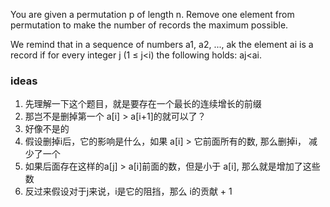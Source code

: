 You are given a permutation p of length n. Remove one element from permutation to make the number of records the maximum
possible.

We remind that in a sequence of numbers a1, a2, ..., ak the element ai is a record if for every integer j (1 ≤ j<i) the
following holds: aj<ai.

### ideas

1. 先理解一下这个题目，就是要存在一个最长的连续增长的前缀
2. 那岂不是删掉第一个 a[i] > a[i+1]的就可以了？
3. 好像不是的
4. 假设删掉i后，它的影响是什么，如果 a[i] > 它前面所有的数, 那么删掉i， 减少了一个
5. 如果后面存在这样的a[j] > a[i]前面的数，但是小于 a[i], 那么就是增加了这些数
6. 反过来假设对于j来说，i是它的阻挡，那么 i的贡献 + 1
